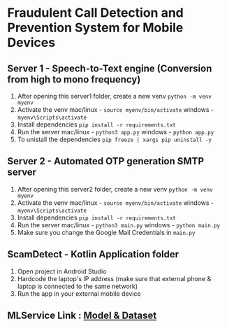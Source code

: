 # Fraudulent Call Detection and Prevention System for Mobile Devices

## Server 1 - Speech-to-Text engine (Conversion from high to mono frequency)

1. After opening this server1 folder, create a new venv ```python -m venv myenv```
2. Activate the venv mac/linux - ```source myenv/bin/activate``` windows - ```myenv\Scripts\activate```
3. Install dependencies ```pip install -r requirements.txt```
4. Run the server mac/linux - ```python3 app.py``` windows - ```python app.py```
5. To unistall the dependencies ```pip freeze | xargs pip uninstall -y```


## Server 2 - Automated OTP generation SMTP server

1. After opening this server2 folder, create a new venv ```python -m venv myenv```
2. Activate the venv mac/linux - ```source myenv/bin/activate``` windows - ```myenv\Scripts\activate```
3. Install dependencies ```pip install -r requirements.txt```
4. Run the server mac/linux - ```python3 main.py``` windows - ```python main.py```
5. Make sure you change the Google Mail Credentials in ```main.py```


## ScamDetect - Kotlin Application folder

1. Open project in Android Studio
2. Hardcode the laptop's IP address (make sure that external phone & laptop is connected to the same network)
3. Run the app in your external mobile device

## MLService Link : [Model & Dataset](https://drive.google.com/drive/folders/1eaMqw-ghzdF7lr39Ck1zcIvxjCuwjHN9?usp=sharing)

